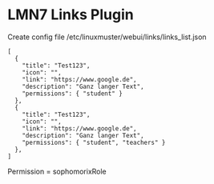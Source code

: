 # LMN7 Links Plugin

Create config file /etc/linuxmuster/webui/links/links_list.json

```
[
  {
    "title": "Test123",
    "icon": "",
    "link": "https://www.google.de",
    "description": "Ganz langer Text",
    "permissions": { "student" }
  },
  {
    "title": "Test123",
    "icon": "",
    "link": "https://www.google.de",
    "description": "Ganz langer Text",
    "permissions": { "student", "teachers" }
  },
]
```

Permission = sophomorixRole